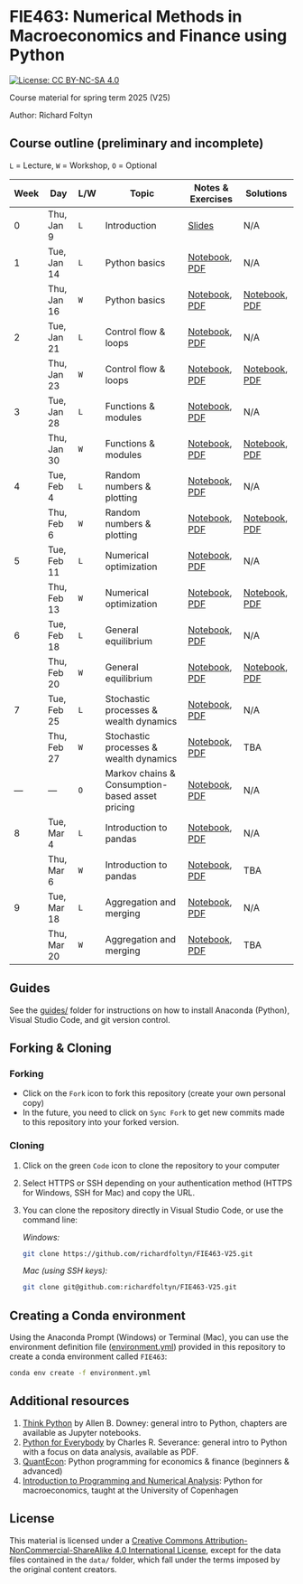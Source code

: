 
# FIE463: Numerical Methods in Macroeconomics and Finance using Python

[![License: CC BY-NC-SA 4.0](https://img.shields.io/badge/License-CC%20BY--NC--SA%204.0-lightgrey.svg)](https://creativecommons.org/licenses/by-nc-sa/4.0/)

Course material for spring term 2025 (V25)

Author: Richard Foltyn


## Course outline (preliminary and incomplete)

`L` = Lecture, `W` = Workshop, `O` = Optional


| Week | Day | L/W | Topic | Notes & Exercises | Solutions |
|------|-----|-----|-------|----------------------|------------------------------------------|
|  0   | Thu, Jan 9 | `L` | Introduction | [Slides](lectures/lecture00/lecture00.pdf) | N/A  |
|  1   | Tue, Jan 14 | `L` | Python basics | [Notebook](lectures/lecture01/lecture01.ipynb), [PDF](lectures/lecture01/lecture01.pdf) | N/A  |
|      | Thu, Jan 16 | `W` | Python basics | [Notebook](workshops/workshop01/workshop01.ipynb), [PDF](workshops/workshop01/workshop01.pdf) | [Notebook](workshops/workshop01/workshop01-solution.ipynb), [PDF](workshops/workshop01/workshop01-solution.pdf) |
|  2   | Tue, Jan 21 | `L` | Control flow & loops | [Notebook](lectures/lecture02/lecture02.ipynb), [PDF](lectures/lecture02/lecture02.pdf) | N/A  |
|      | Thu, Jan 23 | `W` | Control flow & loops | [Notebook](workshops/workshop02/workshop02.ipynb), [PDF](workshops/workshop02/workshop02.pdf) | [Notebook](workshops/workshop02/workshop02-solution.ipynb), [PDF](workshops/workshop02/workshop02-solution.pdf) |
|  3   | Tue, Jan 28 | `L` | Functions & modules | [Notebook](lectures/lecture03/lecture03.ipynb), [PDF](lectures/lecture03/lecture03.pdf) | N/A  |
|      | Thu, Jan 30 | `W` | Functions & modules | [Notebook](workshops/workshop03/workshop03.ipynb), [PDF](workshops/workshop03/workshop03.pdf) | [Notebook](workshops/workshop03/workshop03-solution.ipynb), [PDF](workshops/workshop03/workshop03-solution.pdf) |
|  4   | Tue, Feb 4 | `L` | Random numbers & plotting | [Notebook](lectures/lecture04/lecture04.ipynb), [PDF](lectures/lecture04/lecture04.pdf) | N/A  |
|      | Thu, Feb 6 | `W` | Random numbers & plotting | [Notebook](workshops/workshop04/workshop04.ipynb), [PDF](workshops/workshop04/workshop04.pdf) | [Notebook](workshops/workshop04/workshop04-solution.ipynb), [PDF](workshops/workshop04/workshop04-solution.pdf) |
|  5   | Tue, Feb 11 | `L` | Numerical optimization | [Notebook](lectures/lecture05/lecture05.ipynb), [PDF](lectures/lecture05/lecture05.pdf) | N/A  |
|      | Thu, Feb 13 | `W` | Numerical optimization | [Notebook](workshops/workshop05/workshop05.ipynb), [PDF](workshops/workshop05/workshop05.pdf) | [Notebook](workshops/workshop05/workshop05-solution.ipynb), [PDF](workshops/workshop05/workshop05-solution.pdf) |
|  6   | Tue, Feb 18 | `L` | General equilibrium | [Notebook](lectures/lecture06/lecture06.ipynb), [PDF](lectures/lecture06/lecture06.pdf) | N/A  |
|      | Thu, Feb 20 | `W` | General equilibrium | [Notebook](workshops/workshop06/workshop06.ipynb), [PDF](workshops/workshop06/workshop06.pdf) | [Notebook](workshops/workshop06/solution/workshop06-solution.ipynb), [PDF](workshops/workshop06/solution/workshop06-solution.pdf)  |
|  7   | Tue, Feb 25 | `L` | Stochastic processes & wealth dynamics | [Notebook](lectures/lecture07/lecture07.ipynb), [PDF](lectures/lecture07/lecture07.pdf) | N/A  |
|      | Thu, Feb 27 | `W` | Stochastic processes & wealth dynamics | [Notebook](workshops/workshop07/workshop07.ipynb), [PDF](workshops/workshop07/workshop07.pdf) | TBA |
|  —   | — | `O` | Markov chains & Consumption-based asset pricing | [Notebook](lectures/lecture_markov/lecture_markov.ipynb), [PDF](lectures/lecture_markov/lecture_markov.pdf) | N/A  |
|  8   | Tue, Mar 4 | `L` | Introduction to pandas | [Notebook](lectures/lecture08/lecture08.ipynb), [PDF](lectures/lecture08/lecture08.pdf) | N/A  |
|      | Thu, Mar 6 | `W` | Introduction to pandas | [Notebook](workshops/workshop08/workshop08.ipynb), [PDF](workshops/workshop08/workshop08.pdf) | TBA |
|  9   | Tue, Mar 18 | `L` | Aggregation and merging | [Notebook](lectures/lecture09/lecture09.ipynb), [PDF](lectures/lecture09/lecture09.pdf) | N/A  |
|      | Thu, Mar 20 | `W` | Aggregation and merging | [Notebook](workshops/workshop09/workshop09.ipynb), [PDF](workshops/workshop09/workshop09.pdf) | TBA |



## Guides

See the [guides/](guides/README.md) folder for instructions on how to 
install Anaconda (Python), Visual Studio Code, and git version control.


## Forking & Cloning

### Forking

- Click on the `Fork` icon to fork this repository (create your own personal copy)
- In the future, you need to click on `Sync Fork` to get new commits made to this repository into your forked version.

### Cloning

1. Click on the green `Code` icon to clone the repository to your computer
2. Select HTTPS or SSH depending on your authentication method (HTTPS for Windows, SSH for Mac) and copy the URL.
3. You can clone the repository directly in Visual Studio Code, or use the command line:

    _Windows:_
    ```bash
    git clone https://github.com/richardfoltyn/FIE463-V25.git
    ```
    _Mac (using SSH keys):_
    ```bash
    git clone git@github.com:richardfoltyn/FIE463-V25.git
    ```


## Creating a Conda environment

Using the Anaconda Prompt (Windows) or Terminal (Mac), you can use 
the environment definition file ([environment.yml](environment.yml)) provided in this repository to create 
a conda environment called `FIE463`:
```bash
conda env create -f environment.yml
```


## Additional resources

1. [Think Python](https://allendowney.github.io/ThinkPython/index.html) by Allen B. Downey:
   general intro to Python, chapters are available as Jupyter notebooks.
2. [Python for Everybody](https://www.py4e.com/book) by Charles R. Severance:
   general intro to Python with a focus on data analysis, available as PDF.
3. [QuantEcon](https://quantecon.org/lectures/): Python programming for economics & finance
    (beginners & advanced)
3. [Introduction to Programming and Numerical Analysis](https://sites.google.com/view/numeconcph-introprog/home): 
    Python for macroeconomics, taught at the University of Copenhagen

## License

This material is licensed under a 
[Creative Commons Attribution-NonCommercial-ShareAlike 4.0 International License](http://creativecommons.org/licenses/by-nc-sa/4.0/),
except for the data files contained in the `data/` folder, which
fall under the terms imposed by the original content creators.
